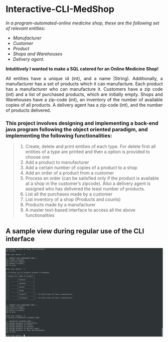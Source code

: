 # Interactive-CLI-MedShop

*In a program-automated-online medicine shop, these are the following set of relevant entities:*
- *Manufacturer*
- *Customer*
- *Product*
- *Shops and Warehouses*
- *Delivery agent.*

<strong>Intutitively I wanted to make a SQL catered for an Online Medicine Shop!</strong>

<p align="justify">
All entities have a unique id (int), and a name (String). Additionally, a manufacturer has a set of products which it can manufacture. Each product has a manufacturer who can manufacture it. Customers have a zip code (int) and a list of purchased products, which are initially empty. Shops and Warehouses have a zip-code (int), an inventory of the number of available copies of all
products. A delivery agent has a zip-code (int), and the number of products delivered. </p>

### This project involves designing and implementing a back-end java program following the object oriented paradigm, and implementing the following functionalities:
> 1. Create, delete and print entities of each type. For delete first all entities of a type are printed and
then a option is provided to choose one
> 2. Add a product to manufacturer
> 3. Add a certain number of copies of a product to a shop
> 4. Add an order of a product from a customer
> 5. Process an order (can be satisfied only if the product is available at a shop in the customer’s zipcode). Also a delivery agent is assigned who has delivered the least number of products.
> 6. List all the purchases made by a customer
> 7. List inventory of a shop (Products and counts) 
> 8. Products made by a manufacturer
> 9. A master text-based interface to access all the above functionalities

## A sample view during regular use of the CLI interface
<p align="center">
  <img src = "./med_screenshot.png">
</p>
